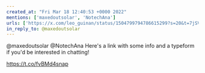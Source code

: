 ```yaml
---
created_at: "Fri Mar 18 12:40:53 +0000 2022"
mentions: ['maxedoutsolar', 'NotechAna']
urls: ['https://x.com/leo_guinan/status/1504799794786615299?s=20&t=7jSVijSEV704x9fOm2YGrA']
in_reply_to: @maxedoutsolar
---
```


@maxedoutsolar @NotechAna Here's a link with some info and a typeform if you'd be interested in chatting!

https://t.co/fvBMd4snap